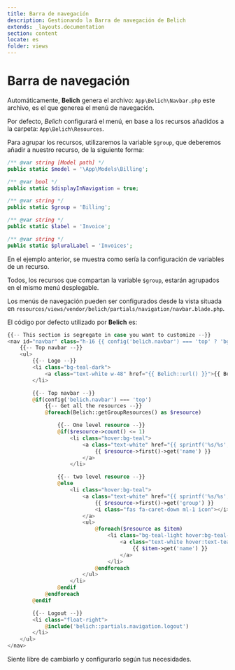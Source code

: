 ```yaml
---
title: Barra de navegación
description: Gestionando la Barra de navegación de Belich
extends: _layouts.documentation
section: content
locate: es
folder: views
---
```


# Barra de navegación

Automáticamente, **Belich** genera el archivo: `App\Belich\Navbar.php` este archivo, es el que generea el menú de navegación.

Por defecto, *Belich* configurará el menú, en base a los recursos añadidos a la carpeta: `App\Belich\Resources`.

Para agrupar los recursos, utilizaremos la variable `$group`, que deberemos añadir a nuestro recurso, de la siguiente forma:

```php
/** @var string [Model path] */
public static $model = '\App\Models\Billing';

/** @var bool */
public static $displayInNavigation = true;

/** @var string */
public static $group = 'Billing';

/** @var string */
public static $label = 'Invoice';

/** @var string */
public static $pluralLabel = 'Invoices';
```

En el ejemplo anterior, se muestra como sería la configuración de variables de un recurso.

Todos, los recursos que compartan la variable `$group`, estarán agrupados en el mismo menú desplegable.

Los menús de navegación pueden ser configurados desde la vista situada en `resources/views/vendor/belich/partials/navigation/navbar.blade.php`. 

El código por defecto utilizado por **Belich** es:

```php
{{-- This section is segregate in case you want to customize --}}
<nav id="navbar" class="h-16 {{ config('belich.navbar') === 'top' ? 'bg-teal-light' : 'bg-white' }}">
    {{-- Top navbar --}}
    <ul>
        {{-- Logo --}}
        <li class="bg-teal-dark">
            <a class="text-white w-48" href="{{ Belich::url() }}">{{ Belich::name() }}</a>
        </li>

        {{-- Top navbar --}}
        @if(config('belich.navbar') === 'top')
            {{-- Get all the resources --}}
            @foreach(Belich::getGroupResources() as $resource)

                {{-- One level resource --}}
                @if($resource->count() <= 1)
                    <li class="hover:bg-teal">
                        <a class="text-white" href="{{ sprintf('%s/%s', Belich::url(), $resource->first()->get('resource')) }}">
                            {{ $resource->first()->get('name') }}
                        </a>
                    </li>

                {{-- two level resource --}}
                @else
                    <li class="hover:bg-teal">
                        <a class="text-white" href="{{ sprintf('%s/%s', Belich::url(), $resource->first()->get('resource')) }}">
                            {{ $resource->first()->get('group') }}
                            <i class="fas fa-caret-down ml-1 icon"></i>
                        </a>
                        <ul>
                            @foreach($resource as $item)
                                <li class="bg-teal-light hover:bg-teal-lighter">
                                    <a class="text-white hover:text-teal-dark" href="{{ sprintf('%s/%s', Belich::url(), $item->get('resource')) }}">
                                        {{ $item->get('name') }}
                                    </a>
                                </li>
                            @endforeach
                        </ul>
                    </li>
                @endif
            @endforeach
        @endif

        {{-- Logout --}}
        <li class="float-right">
            @include('belich::partials.navigation.logout')
        </li>
    </ul>
</nav>
```

Siente libre de cambiarlo y configurarlo según tus necesidades.
